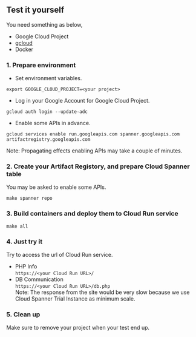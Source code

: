 ## Test it yourself
You need something as below,
- Google Cloud Project
- [gcloud](https://cloud.google.com/sdk/docs/install?hl=ja)
- Docker

### 1. Prepare environment  
- Set environment variables.  
```
export GOOGLE_CLOUD_PROJECT=<your project>
```
- Log in your Google Account for Google Cloud Project.  
```
gcloud auth login --update-adc
```

- Enable some APIs in advance.
```
gcloud services enable run.googleapis.com spanner.googleapis.com artifactregistry.googleapis.com
```

Note: Propagating effects enabling APIs may take a couple of minutes.

### 2. Create your Artifact Registory, and prepare Cloud Spanner table  
You may be asked to enable some APIs.
```
make spanner repo
```

### 3. Build containers and deploy them to Cloud Run service
```
make all
```

### 4. Just try it
Try to access the url of Cloud Run service.  

- PHP Info  
  ```https://<your Cloud Run URL>/```
- DB Communication  
  ```https://<your Cloud Run URL>/db.php```  
  Note: The response from the site would be very slow because we use Cloud Spanner Trial Instance as minimum scale.


### 5. Clean up  
Make sure to remove your project when your test end up.
